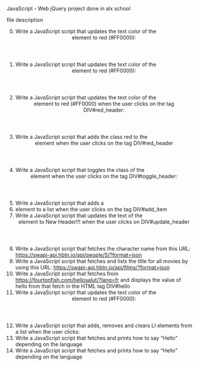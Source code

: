 JavaScript - Web jQuery project done in alx school

file description

0. Write a JavaScript script that updates the text color of the <header> element to red (#FF0000):
1. Write a JavaScript script that updates the text color of the <header> element to red (#FF0000):
2.  Write a JavaScript script that updates the text color of the <header> element to red (#FF0000) when the user clicks on the tag DIV#red_header:
3. Write a JavaScript script that adds the class red to the <header> element when the user clicks on the tag DIV#red_header
4. Write a JavaScript script that toggles the class of the <header> element when the user clicks on the tag DIV#toggle_header: 
5.  Write a JavaScript script that adds a <li> element to a list when the user clicks on the tag DIV#add_item
6.  Write a JavaScript script that updates the text of the <header> element to New Header!!! when the user clicks on DIV#update_header
7.  Write a JavaScript script that fetches the character name from this URL: https://swapi-api.hbtn.io/api/people/5/?format=json
8. Write a JavaScript script that fetches and lists the title for all movies by using this URL: https://swapi-api.hbtn.io/api/films/?format=json
9.  Write a JavaScript script that fetches from https://fourtonfish.com/hellosalut/?lang=fr and displays the value of hello from that fetch in the HTML tag DIV#hello
10. Write a JavaScript script that updates the text color of the <header> element to red (#FF0000):
11. Write a JavaScript script that adds, removes and clears LI elements from a list when the user clicks:
12. Write a JavaScript script that fetches and prints how to say “Hello” depending on the language
13. Write a JavaScript script that fetches and prints how to say “Hello” depending on the language
